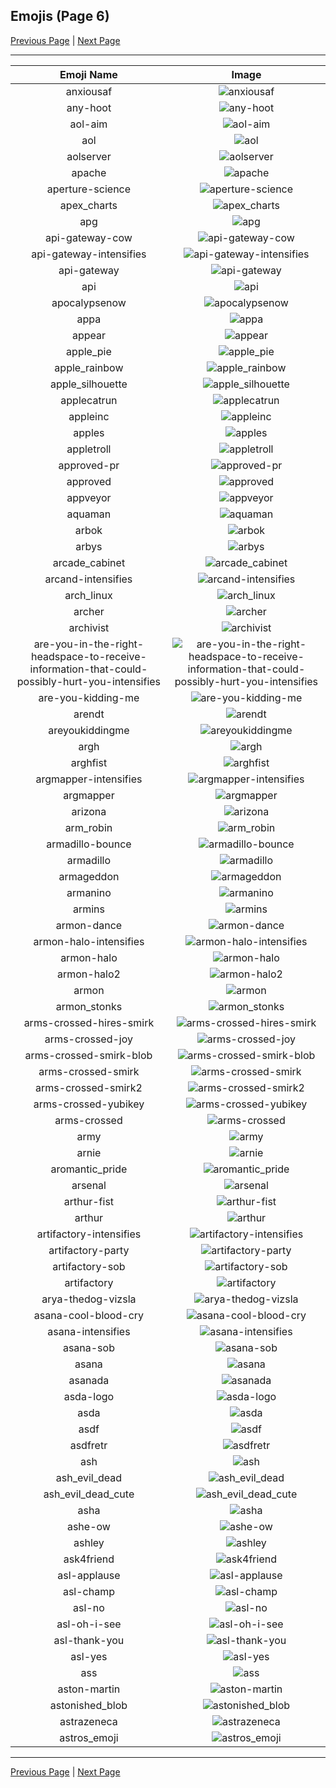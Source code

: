 
## Emojis (Page 6)

[Previous Page](/docs/hc/page-a-0005.md)
  | [Next Page](/docs/hc/page-a-0007.md)

<hr />

|Emoji Name|Image|
| :-: | :-: |
|anxiousaf| ![anxiousaf](/emojis/hc/anxiousaf.png)|
|any-hoot| ![any-hoot](/emojis/hc/any-hoot.png)|
|aol-aim| ![aol-aim](/emojis/hc/aol-aim.png)|
|aol| ![aol](/emojis/hc/aol.png)|
|aolserver| ![aolserver](/emojis/hc/aolserver.png)|
|apache| ![apache](/emojis/hc/apache.png)|
|aperture-science| ![aperture-science](/emojis/hc/aperture-science.png)|
|apex_charts| ![apex_charts](/emojis/hc/apex_charts.png)|
|apg| ![apg](/emojis/hc/apg.png)|
|api-gateway-cow| ![api-gateway-cow](/emojis/hc/api-gateway-cow.png)|
|api-gateway-intensifies| ![api-gateway-intensifies](/emojis/hc/api-gateway-intensifies.gif)|
|api-gateway| ![api-gateway](/emojis/hc/api-gateway.png)|
|api| ![api](/emojis/hc/api.png)|
|apocalypsenow| ![apocalypsenow](/emojis/hc/apocalypsenow.png)|
|appa| ![appa](/emojis/hc/appa.png)|
|appear| ![appear](/emojis/hc/appear.gif)|
|apple_pie| ![apple_pie](/emojis/hc/apple_pie.png)|
|apple_rainbow| ![apple_rainbow](/emojis/hc/apple_rainbow.jpg)|
|apple_silhouette| ![apple_silhouette](/emojis/hc/apple_silhouette.jpg)|
|applecatrun| ![applecatrun](/emojis/hc/applecatrun.gif)|
|appleinc| ![appleinc](/emojis/hc/appleinc.png)|
|apples| ![apples](/emojis/hc/apples.png)|
|appletroll| ![appletroll](/emojis/hc/appletroll.jpg)|
|approved-pr| ![approved-pr](/emojis/hc/approved-pr.png)|
|approved| ![approved](/emojis/hc/approved.png)|
|appveyor| ![appveyor](/emojis/hc/appveyor.png)|
|aquaman| ![aquaman](/emojis/hc/aquaman.png)|
|arbok| ![arbok](/emojis/hc/arbok.png)|
|arbys| ![arbys](/emojis/hc/arbys.png)|
|arcade_cabinet| ![arcade_cabinet](/emojis/hc/arcade_cabinet.png)|
|arcand-intensifies| ![arcand-intensifies](/emojis/hc/arcand-intensifies.gif)|
|arch_linux| ![arch_linux](/emojis/hc/arch_linux.png)|
|archer| ![archer](/emojis/hc/archer.png)|
|archivist| ![archivist](/emojis/hc/archivist.png)|
|are-you-in-the-right-headspace-to-receive-information-that-could-possibly-hurt-you-intensifies| ![are-you-in-the-right-headspace-to-receive-information-that-could-possibly-hurt-you-intensifies](/emojis/hc/are-you-in-the-right-headspace-to-receive-information-that-could-possibly-hurt-you-intensifies.gif)|
|are-you-kidding-me| ![are-you-kidding-me](/emojis/hc/are-you-kidding-me.png)|
|arendt| ![arendt](/emojis/hc/arendt.png)|
|areyoukiddingme| ![areyoukiddingme](/emojis/hc/areyoukiddingme.jpg)|
|argh| ![argh](/emojis/hc/argh.gif)|
|arghfist| ![arghfist](/emojis/hc/arghfist.gif)|
|argmapper-intensifies| ![argmapper-intensifies](/emojis/hc/argmapper-intensifies.gif)|
|argmapper| ![argmapper](/emojis/hc/argmapper.png)|
|arizona| ![arizona](/emojis/hc/arizona.png)|
|arm_robin| ![arm_robin](/emojis/hc/arm_robin.png)|
|armadillo-bounce| ![armadillo-bounce](/emojis/hc/armadillo-bounce.gif)|
|armadillo| ![armadillo](/emojis/hc/armadillo.png)|
|armageddon| ![armageddon](/emojis/hc/armageddon.jpg)|
|armanino| ![armanino](/emojis/hc/armanino.png)|
|armins| ![armins](/emojis/hc/armins.png)|
|armon-dance| ![armon-dance](/emojis/hc/armon-dance.gif)|
|armon-halo-intensifies| ![armon-halo-intensifies](/emojis/hc/armon-halo-intensifies.gif)|
|armon-halo| ![armon-halo](/emojis/hc/armon-halo.png)|
|armon-halo2| ![armon-halo2](/emojis/hc/armon-halo2.png)|
|armon| ![armon](/emojis/hc/armon.png)|
|armon_stonks| ![armon_stonks](/emojis/hc/armon_stonks.png)|
|arms-crossed-hires-smirk| ![arms-crossed-hires-smirk](/emojis/hc/arms-crossed-hires-smirk.png)|
|arms-crossed-joy| ![arms-crossed-joy](/emojis/hc/arms-crossed-joy.png)|
|arms-crossed-smirk-blob| ![arms-crossed-smirk-blob](/emojis/hc/arms-crossed-smirk-blob.png)|
|arms-crossed-smirk| ![arms-crossed-smirk](/emojis/hc/arms-crossed-smirk.png)|
|arms-crossed-smirk2| ![arms-crossed-smirk2](/emojis/hc/arms-crossed-smirk2.gif)|
|arms-crossed-yubikey| ![arms-crossed-yubikey](/emojis/hc/arms-crossed-yubikey.png)|
|arms-crossed| ![arms-crossed](/emojis/hc/arms-crossed.gif)|
|army| ![army](/emojis/hc/army.png)|
|arnie| ![arnie](/emojis/hc/arnie.jpg)|
|aromantic_pride| ![aromantic_pride](/emojis/hc/aromantic_pride.png)|
|arsenal| ![arsenal](/emojis/hc/arsenal.png)|
|arthur-fist| ![arthur-fist](/emojis/hc/arthur-fist.png)|
|arthur| ![arthur](/emojis/hc/arthur.jpg)|
|artifactory-intensifies| ![artifactory-intensifies](/emojis/hc/artifactory-intensifies.gif)|
|artifactory-party| ![artifactory-party](/emojis/hc/artifactory-party.gif)|
|artifactory-sob| ![artifactory-sob](/emojis/hc/artifactory-sob.png)|
|artifactory| ![artifactory](/emojis/hc/artifactory.png)|
|arya-thedog-vizsla| ![arya-thedog-vizsla](/emojis/hc/arya-thedog-vizsla.jpg)|
|asana-cool-blood-cry| ![asana-cool-blood-cry](/emojis/hc/asana-cool-blood-cry.png)|
|asana-intensifies| ![asana-intensifies](/emojis/hc/asana-intensifies.gif)|
|asana-sob| ![asana-sob](/emojis/hc/asana-sob.png)|
|asana| ![asana](/emojis/hc/asana.png)|
|asanada| ![asanada](/emojis/hc/asanada.png)|
|asda-logo| ![asda-logo](/emojis/hc/asda-logo.png)|
|asda| ![asda](/emojis/hc/asda.png)|
|asdf| ![asdf](/emojis/hc/asdf.gif)|
|asdfretr| ![asdfretr](/emojis/hc/asdfretr.jpg)|
|ash| ![ash](/emojis/hc/ash.png)|
|ash_evil_dead| ![ash_evil_dead](/emojis/hc/ash_evil_dead.png)|
|ash_evil_dead_cute| ![ash_evil_dead_cute](/emojis/hc/ash_evil_dead_cute.png)|
|asha| ![asha](/emojis/hc/asha.png)|
|ashe-ow| ![ashe-ow](/emojis/hc/ashe-ow.png)|
|ashley| ![ashley](/emojis/hc/ashley.jpg)|
|ask4friend| ![ask4friend](/emojis/hc/ask4friend.jpg)|
|asl-applause| ![asl-applause](/emojis/hc/asl-applause.gif)|
|asl-champ| ![asl-champ](/emojis/hc/asl-champ.gif)|
|asl-no| ![asl-no](/emojis/hc/asl-no.gif)|
|asl-oh-i-see| ![asl-oh-i-see](/emojis/hc/asl-oh-i-see.gif)|
|asl-thank-you| ![asl-thank-you](/emojis/hc/asl-thank-you.gif)|
|asl-yes| ![asl-yes](/emojis/hc/asl-yes.gif)|
|ass| ![ass](/emojis/hc/ass.png)|
|aston-martin| ![aston-martin](/emojis/hc/aston-martin.jpg)|
|astonished_blob| ![astonished_blob](/emojis/hc/astonished_blob.png)|
|astrazeneca| ![astrazeneca](/emojis/hc/astrazeneca.png)|
|astros_emoji| ![astros_emoji](/emojis/hc/astros_emoji.png)|

<hr/>

[Previous Page](/docs/hc/page-a-0005.md)
  | [Next Page](/docs/hc/page-a-0007.md)